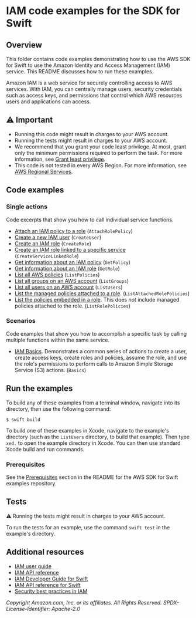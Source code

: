 # IAM code examples for the SDK for Swift
## Overview
This folder contains code examples demonstrating how to use the AWS SDK for
Swift to use the Amazon Identity and Access Management (IAM) service. This
README discusses how to run these examples.

Amazon IAM is a web service for securely controlling access to AWS services.
With IAM, you can centrally manage users, security credentials such as access
keys, and permissions that control which AWS resources users and applications
can access. 

## ⚠️ Important
* Running this code might result in charges to your AWS account. 
* Running the tests might result in charges to your AWS account.
* We recommend that you grant your code least privilege. At most, grant only the minimum permissions required to perform the task. For more information, see [Grant least privilege](https://docs.aws.amazon.com/IAM/latest/UserGuide/best-practices.html#grant-least-privilege). 
* This code is not tested in every AWS Region. For more information, see [AWS Regional Services](https://aws.amazon.com/about-aws/global-infrastructure/regional-product-services).

## Code examples

### Single actions
Code excerpts that show you how to call individual service functions.
* [Attach an IAM policy to a
  role](./AttachRolePolicy/Sources/ServiceHandler/ServiceHandler.swift)
  (`AttachRolePolicy`)
* [Create a new IAM user](./CreateUser/Sources/ServiceHandler/ServiceHandler.swift) (`CreateUser`)
* [Create an IAM role](./CreateRole/Sources/ServiceHandler/ServiceHandler.swift) (`CreateRole`)
* [Create an IAM role linked to a specific service](./CreateServiceLinkedRole/Sources/ServiceHandler/ServiceHandler.swift) (`CreateServiceLinkedRole`)
* [Get information about an IAM policy](./GetPolicy/Sources/ServiceHandler/ServiceHandler.swift) (`GetPolicy`)
* [Get information about an IAM role](./GetRole/Sources/ServiceHandler/ServiceHandler.swift) (`GetRole`)
* [List all AWS policies](./ListPolicies/Sources/ServiceHandler/ServiceHandler.swift) (`ListPolicies`)
* [List all groups on an AWS account](./ListGroups/Sources/ServiceHandler/ServiceHandler.swift) (`ListGroups`)
* [List all users on an AWS account](./ListUsers/Sources/ServiceHandler/ServiceHandler.swift) (`ListUsers`)
* [List the managed policies attached to a role](./ListAttachedRolePolicies/Sources/ServiceHandler/ServiceHandler.swift). (`ListAttachedRolePolicies`)
* [List the policies embedded in a role](./ListRolePolicies/Sources/ServiceHandler/ServiceHandler.swift). This does _not_ include managed policies attached to the role. (`ListRolePolicies`)

### Scenarios
Code examples that show you how to accomplish a specific task by calling multiple functions within the same service.

* [IAM Basics](./basics/Sources/Basics/Basics.swift). Demonstrates a common series of
  actions to create a user, create access keys, create roles and policies,
  assume the role, and use the role's permissions to perform calls to Amazon
  Simple Storage Service (S3) actions. (`Basics`)

<!-- ### Cross-service examples
Sample applications that work across multiple AWS services.
* [*Title of code example*](*relative link to code example*) --->

## Run the examples
To build any of these examples from a terminal window, navigate into its
directory, then use the following command:

```
$ swift build
```

To build one of these examples in Xcode, navigate to the example's directory
(such as the `ListUsers` directory, to build that example). Then type `xed.`
to open the example directory in Xcode. You can then use standard Xcode build
and run commands.

### Prerequisites
See the [Prerequisites](https://github.com/awsdocs/aws-doc-sdk-examples/tree/main/swift#Prerequisites) section in the README for the AWS SDK for Swift examples repository.

## Tests
⚠️ Running the tests might result in charges to your AWS account.

To run the tests for an example, use the command `swift test` in the example's directory.

## Additional resources
* [IAM user guide](https://docs.aws.amazon.com/IAM/latest/UserGuide/)
* [IAM API reference](https://docs.aws.amazon.com/IAM/latest/APIReference/)
* [IAM Developer Guide for Swift](https://docs.aws.amazon.com/sdk-for-swift/latest/developer-guide/examples-iam.html)
* [IAM API reference for Swift](https://awslabs.github.io/aws-sdk-swift/reference/0.x/AWSIAM/Home)
* [Security best practices in IAM](https://docs.aws.amazon.com/IAM/latest/UserGuide/best-practices.html)

_Copyright Amazon.com, Inc. or its affiliates. All Rights Reserved. SPDX-License-Identifier: Apache-2.0_
